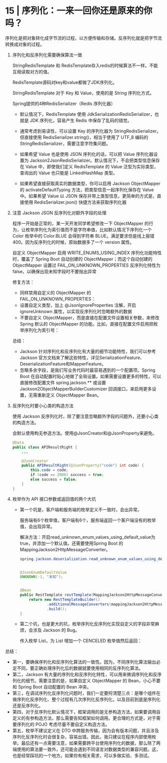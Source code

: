 # 15 | 序列化：一来一回你还是原来的你吗？

序列化是把对象转化成字节流的过程，以方便传输和存储。反序列化就是把字节流转换成对象的过程。

1. 序列化和反序列化需要确保算法一致

   StringRedisTemplate 和 RedisTemplate存入redis的时候算法不一样。不能互相读取对方的值。

   RedisTemplate源码对key和value都做了JDK序列化。

   StringRedisTemplate 对于 Key 和 Value，使用的是 String 序列化方式。

   Spring提供的4种RedisSerializer（Redis 序列化器）

   - 默认情况下，RedisTemplate 使用 JdkSerializationRedisSerializer，也就是 JDK 序列化，容易产生 Redis 中保存了乱码的错觉。

   - 通常考虑到易读性，可以设置 Key 的序列化器为 StringRedisSerializer。但直接使用 RedisSerializer.string()，相当于使用了 UTF_8 编码的 StringRedisSerializer，需要注意字符集问题。

   - 如果希望 Value 也是使用 JSON 序列化的话，可以把 Value 序列化器设置为 Jackson2JsonRedisSerializer。默认情况下，不会把类型信息保存在 Value 中，即使我们定义 RedisTemplate 的 Value 泛型为实际类型，查询出的 Value 也只能是 LinkedHashMap 类型。

   - 如果希望直接获取真实的数据类型，你可以启用 Jackson ObjectMapper 的 activateDefaultTyping 方法，把类型信息一起序列化保存在 Value 中。如果希望 Value 以 JSON 保存并带上类型信息，更简单的方式是，直接使用 RedisSerializer.json() 快捷方法来获取序列化器

     

2. 注意 Jackson JSON 反序列化对额外字段的处理

   程序一开始是正常的，某一天开发同学希望修改一下 ObjectMapper 的行为，让枚举序列化为索引值而不是字符串值，比如默认情况下序列化一个 Color 枚举中的 Color.BLUE 会得到字符串 BLUE。满足要求但是线上报错400。因为反序列化的时候，原始数据多了一个 version 属性。

   自定义 ObjectMapper 启用 WRITE_ENUMS_USING_INDEX 序列化功能特性时，覆盖了 Spring Boot 自动创建的 ObjectMapper；而这个自动创建的 ObjectMapper 设置过 FAIL_ON_UNKNOWN_PROPERTIES 反序列化特性为 false，以确保出现未知字段时不要抛出异常

   修复方法：

   - 同样禁用自定义的 ObjectMapper 的 FAIL_ON_UNKNOWN_PROPERTIES：
   - 设置自定义类型，加上 @JsonIgnoreProperties 注解，开启 ignoreUnknown 属性，以实现反序列化时忽略额外的数据
   - 不要自定义 ObjectMapper，而是直接在配置文件设置相关参数，来修改 Spring 默认的 ObjectMapper 的功能。比如，直接在配置文件启用把枚举序列化为索引号：

   总结：

   - Jackson 针对序列化和反序列化有大量的细节功能特性，我们可以参考 Jackson 官方文档来了解这些特性，详见SerializationFeature、DeserializationFeature和MapperFeature。
   - 忽略多余字段，是我们写业务代码时最容易遇到的一个配置项。Spring Boot 在自动配置时贴心地做了全局设置。如果需要设置更多的特性，可以直接修改配置文件 spring.jackson.** 或设置 Jackson2ObjectMapperBuilderCustomizer 回调接口，来启用更多设置，无需重新定义 ObjectMapper Bean。

   

3. 反序列化时要小心类的构造方法

   使用 Jackson 反序列化时，除了要注意忽略额外字段的问题外，还要小心类的构造方法。

   会默认使用构无参造方法。使用@JsonCreator和@JsonProperty来避免。

   ```java
   @Data
   public class APIResultRight {
       ...
   
       @JsonCreator
       public APIResultRight(@JsonProperty("code") int code) {
           this.code = code;
           if (code == 2000) success = true;
           else success = false;
       }
   }
   ```

   

4. 枚举作为 API 接口参数或返回值的两个大坑

   - 第一个坑是，客户端和服务端的枚举定义不一致时，会出异常。

     服务端有6个枚举值，客户端有6个，服务端返回一个客户端没有的枚举值，会出现异常。

     解决方法：开启read_unknown_enum_values_using_default_value为true，并添加一个默认值。还需要使用Spring Boot 的 MappingJackson2HttpMessageConverter。

     ```java
     spring.jackson.deserialization.read_unknown_enum_values_using_default_value=true
     
     
     @JsonEnumDefaultValue
     UNKNOWN(-1, "未知");
     
     
     @Bean
     public RestTemplate restTemplate(MappingJackson2HttpMessageConverter mappingJackson2HttpMessageConverter) {
         return new RestTemplateBuilder()
                 .additionalMessageConverters(mappingJackson2HttpMessageConverter)
                 .build();
     }
     ```

     

   - 第二个坑，也是更大的坑，枚举序列化反序列化实现自定义的字段非常麻烦，会涉及 Jackson 的 Bug。

     传入枚举 List，为 List 增加一个 CENCELED 枚举值然后返回：

总结：

- 第一，要确保序列化和反序列化算法的一致性。因为，不同序列化算法输出必定不同，要正确处理序列化后的数据就要使用相同的反序列化算法。
- 第二，Jackson 有大量的序列化和反序列化特性，可以用来微调序列化和反序列化的细节。需要注意的是，如果自定义 ObjectMapper 的 Bean，小心不要和 Spring Boot 自动配置的 Bean 冲突。
- 第三，在调试序列化反序列化问题时，我们一定要捋清楚三点：是哪个组件在做序列化反序列化、整个过程有几次序列化反序列化，以及目前到底是序列化还是反序列化。
- 第四，对于反序列化默认情况下，框架调用的是无参构造方法，如果要调用自定义的有参构造方法，那么需要告知框架如何调用。更合理的方式是，对于需要序列化的 POJO 考虑尽量不要自定义构造方法。
- 第五，枚举不建议定义在 DTO 中跨服务传输，因为会有版本问题，并且涉及序列化反序列化时会很复杂，容易出错。因此，我只建议在程序内部使用枚举。最后还有一点需要注意，如果需要跨平台使用序列化的数据，那么除了两端使用的算法要一致外，还可能会遇到不同语言对数据类型的兼容问题。这，也是经常踩坑的一个地方。如果你有相关需求，可以多做实验、多测试。